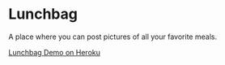# Lunchbag

A place where you can post pictures of all your favorite meals.

[Lunchbag Demo on Heroku](https://lunchbag.herokuapp.com/)

